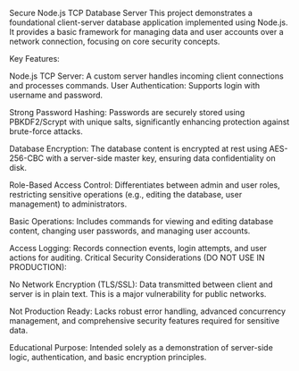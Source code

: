 Secure Node.js TCP Database Server
This project demonstrates a foundational client-server database application implemented using Node.js.
It provides a basic framework for managing data and user accounts over a network connection,
focusing on core security concepts.

Key Features:

Node.js TCP Server: A custom server handles incoming client connections and processes commands.
User Authentication: Supports login with username and password.

Strong Password Hashing: Passwords are securely stored using PBKDF2/Scrypt with unique salts,
significantly enhancing protection against brute-force attacks.

Database Encryption: The database content is encrypted at rest using AES-256-CBC with
a server-side master key, ensuring data confidentiality on disk.

Role-Based Access Control: Differentiates between admin and user roles, restricting sensitive
operations (e.g., editing the database, user management) to administrators.

Basic Operations: Includes commands for viewing and editing database content, changing user
passwords, and managing user accounts.

Access Logging: Records connection events, login attempts, and user actions for auditing.
Critical Security Considerations
(DO NOT USE IN PRODUCTION):

No Network Encryption (TLS/SSL): Data transmitted between client and server is in plain text.
This is a major vulnerability for public networks.

Not Production Ready: Lacks robust error handling, advanced concurrency management, and comprehensive
security features required for sensitive data.

Educational Purpose: Intended solely as a demonstration of server-side logic, authentication,
and basic encryption principles.
